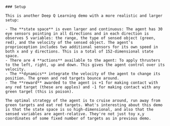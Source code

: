 
    ### Setup

    This is another Deep Q Learning demo with a more realistic and larger setup:

    - The **state space** is even larger and continuous: The agent has 30 eye sensors pointing in all directions and in each direction is observes 5 variables: the range, the type of sensed object (green, red), and the velocity of the sensed object. The agent's proprioception includes two additional sensors for its own speed in both x and y directions. This is a total of 152-dimensional state space.
    - There are 4 **actions** available to the agent: To apply thrusters to the left, right, up and down. This gives the agent control over its velocity.
    - The **dynamics** integrate the velocity of the agent to change its position. The green and red targets bounce around.
    - The **reward** awarded to the agent is +1 for making contact with any red target (these are apples) and -1 for making contact with any green target (this is poison).

    The optimal strategy of the agent is to cruise around, run away from green targets and eat red targets. What's interesting about this demo is that the state space is so high-dimensional, and also that the sensed variables are agent-relative. They're not just toy x,y coordinates of some fixed number of targets as in previous demo.
